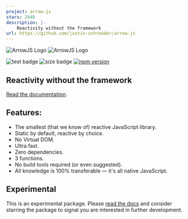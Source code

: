 ```yaml
---
project: arrow-js
stars: 2448
description: |-
    Reactivity without the framework
url: https://github.com/justin-schroeder/arrow-js
---
```


![ArrowJS Logo](./docs/img/logo.png#gh-light-mode-only)
![ArrowJS Logo](./docs/img/logo-invert.png#gh-dark-mode-only)

![test badge](https://github.com/justin-schroeder/arrow-js/actions/workflows/tests.yml/badge.svg)
![size badge](https://img.badgesize.io/https://cdn.jsdelivr.net/npm/@arrow-js/core@latest/dist/index.min.mjs.svg?compression=brotli)
[![npm version](https://badge.fury.io/js/@arrow-js%2Fcore.svg)](https://badge.fury.io/js/@arrow-js%2Fcore)

## Reactivity without the framework

[Read the documentation](https://arrow-js.com).

## Features:

- The smallest (that we know of) reactive JavaScript library.
- Static by default, reactive by choice.
- No Virtual DOM.
- Ultra fast.
- Zero dependencies.
- 3 functions.
- No build tools required (or even suggested).
- All knowledge is 100% transferable — it's all native JavaScript.

## Experimental

This is an experimental package. Please [read the docs](https://www.arrow-js.com) and consider starring the package to signal you are interested in further development.

